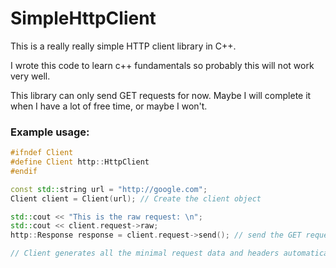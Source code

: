# SimpleHttpClient

This is a really really simple HTTP client library in C++.

I wrote this code to learn c++ fundamentals so probably this will not work very well. 

This library can only send GET requests for now. Maybe I will complete it when I have a lot of free time, or maybe I won't.

### Example usage:
```c++
#ifndef Client
#define Client http::HttpClient
#endif

const std::string url = "http://google.com";
Client client = Client(url); // Create the client object

std::cout << "This is the raw request: \n";
std::cout << client.request->raw;
http::Response response = client.request->send(); // send the GET request

// Client generates all the minimal request data and headers automatically.
```